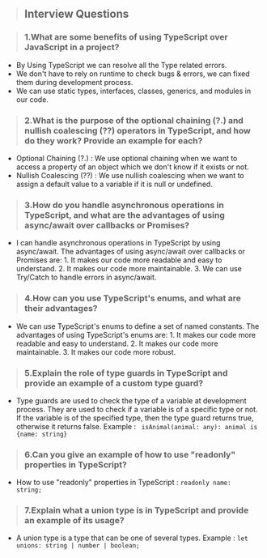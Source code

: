 >## Interview Questions


>### 1.What are some benefits of using TypeScript over JavaScript in a project?
+ By Using TypeScript we can resolve all the Type related errors.
+ We don't have to rely on runtime to check bugs & errors, we can fixed them during development process.
+ We can use static types, interfaces, classes, generics, and modules in our code.


>### 2.What is the purpose of the optional chaining (?.) and nullish coalescing (??) operators in TypeScript, and how do they work? Provide an example for each?
+ Optional Chaining (?.) : We use optional chaining when we want to access a property of an object which we don't know if it exists or not.
+ Nullish Coalescing (??) : We use nullish coalescing when we want to assign a default value to a variable if it is null or undefined.


>### 3.How do you handle asynchronous operations in TypeScript, and what are the advantages of using async/await over callbacks or Promises?
+ I can handle asynchronous operations in TypeScript by using async/await. The advantages of using async/await over callbacks or Promises are: 1. It makes our code more readable and easy to understand. 2. It makes our code more maintainable. 3. We can use Try/Catch to handle errors in async/await.


>### 4.How can you use TypeScript's enums, and what are their advantages?
+ We can use TypeScript's enums to define a set of named constants. The advantages of using TypeScript's enums are: 1. It makes our code more readable and easy to understand. 2. It makes our code more maintainable. 3. It makes our code more robust.


>### 5.Explain the role of type guards in TypeScript and provide an example of a custom type guard?
+ Type guards are used to check the type of a variable at development process. They are used to check if a variable is of a specific type or not. If the variable is of the specified type, then the type guard returns true, otherwise it returns false. Example : ``` isAnimal(animal: any): animal is {name: string}```


>### 6.Can you give an example of how to use "readonly" properties in TypeScript?
+ How to use "readonly" properties in TypeScript : ```readonly name: string;```


>### 7.Explain what a union type is in TypeScript and provide an example of its usage?
+ A union type is a type that can be one of several types. Example : ```let unions: string | number | boolean;```

